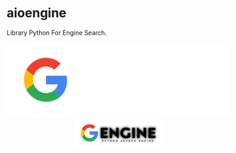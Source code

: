 # aioengine
Library Python For Engine Search.
<p align="center">
  <img src="https://raw.githubusercontent.com/KissmeBro/aioengine/refs/heads/main/theme_dark.png" alt="Dark Theme" style="width: 200px, height: auto;">
  <img src="https://raw.githubusercontent.com/KissmeBro/aioengine/refs/heads/main/theme_light.png" alt="Light Theme" style="width: 200px; height: auto;">
</p>
